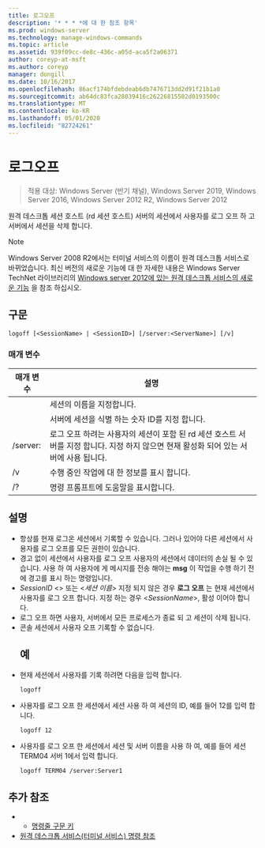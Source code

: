 ```yaml
---
title: 로그오프
description: '* * * *에 대 한 참조 항목'
ms.prod: windows-server
ms.technology: manage-windows-commands
ms.topic: article
ms.assetid: 939f09cc-de8c-436c-a05d-aca5f2a06371
author: coreyp-at-msft
ms.author: coreyp
manager: dongill
ms.date: 10/16/2017
ms.openlocfilehash: 86acf174bfdebdeab6db7476713dd2d91f21b1a0
ms.sourcegitcommit: ab64dc83fca28039416c26226815502d0193500c
ms.translationtype: MT
ms.contentlocale: ko-KR
ms.lasthandoff: 05/01/2020
ms.locfileid: "82724261"
---
```

# <a name="logoff"></a>로그오프

> 적용 대상: Windows Server (반기 채널), Windows Server 2019, Windows Server 2016, Windows Server 2012 R2, Windows Server 2012

원격 데스크톱 세션 호스트 (rd 세션 호스트) 서버의 세션에서 사용자를 로그 오프 하 고 서버에서 세션을 삭제 합니다.


> [!NOTE]
> Windows Server 2008 R2에서는 터미널 서비스의 이름이 원격 데스크톱 서비스로 바뀌었습니다. 최신 버전의 새로운 기능에 대 한 자세한 내용은 Windows Server TechNet 라이브러리의 [Windows server 2012에 있는 원격 데스크톱 서비스의 새로운 기능](https://technet.microsoft.com/library/hh831527) 을 참조 하십시오.

## <a name="syntax"></a>구문
```
logoff [<SessionName> | <SessionID>] [/server:<ServerName>] [/v]
```
### <a name="parameters"></a>매개 변수

|      매개 변수       |                                                                             설명                                                                              |
|----------------------|----------------------------------------------------------------------------------------------------------------------------------------------------------------------|
|    <SessionName>     |                                                                  세션의 이름을 지정합니다.                                                                  |
|     <SessionID>      |                                                 서버에 세션을 식별 하는 숫자 ID를 지정 합니다.                                                 |
| /server:<ServerName> | 로그 오프 하려는 사용자의 세션이 포함 된 rd 세션 호스트 서버를 지정 합니다. 지정 하지 않으면 현재 활성화 되어 있는 서버에 사용 됩니다. |
|          /v          |                                                       수행 중인 작업에 대 한 정보를 표시 합니다.                                                        |
|          /?          |                                                                 명령 프롬프트에 도움말을 표시합니다.                                                                 |

## <a name="remarks"></a>설명
- 항상를 현재 로그온 세션에서 기록할 수 있습니다. 그러나 있어야 다른 세션에서 사용자를 로그 오프를 모든 권한이 있습니다.
- 경고 없이 세션에서 사용자를 로그 오프 사용자의 세션에서 데이터의 손실 될 수 있습니다. 사용 하 여 사용자에 게 메시지를 전송 해야는 **msg** 이 작업을 수행 하기 전에 경고를 표시 하는 명령입니다.
- *SessionID* <> 또는 <*세션 이름*> 지정 되지 않은 경우 **로그 오프** 는 현재 세션에서 사용자를 로그 오프 합니다. 지정 하는 경우 <*SessionName*>, 활성 이어야 합니다.
- 로그 오프 하면 사용자, 서버에서 모든 프로세스가 종료 되 고 세션이 삭제 됩니다.
- 콘솔 세션에서 사용자 오프 기록할 수 없습니다.
  ## <a name="examples"></a>예
- 현재 세션에서 사용자를 기록 하려면 다음을 입력 합니다.
  ```
  logoff
  ```
- 사용자를 로그 오프 한 세션에서 세션 사용 하 여 세션의 ID, 예를 들어 12를 입력 합니다.
  ```
  logoff 12
  ```
- 사용자를 로그 오프 한 세션에서 세션 및 서버 이름을 사용 하 여, 예를 들어 세션 TERM04 서버 1에서 입력 합니다.
  ```
  logoff TERM04 /server:Server1
  ```

## <a name="additional-references"></a>추가 참조
-   - [명령줄 구문 키](command-line-syntax-key.md)
-   [원격 데스크톱 서비스(터미널 서비스) 명령 참조](remote-desktop-services-terminal-services-command-reference.md)
